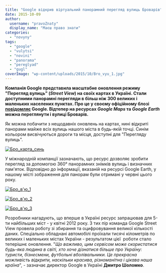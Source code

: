 ```yaml
---
title: "Google відкрив віртуальний панорамний перегляд вулиць Броварів"
date: 2015-10-09
author: 
  username: "pravoZnaty"
  display_name: "Маєш право знати"
categories: 
  - "novyny"
tags: 
  - "google"
  - "vulytsi"
  - "novini"
  - "panorama"
  - "pereglyad"
  - "gugl"
coverImage: "wp-content/uploads/2015/10/Bro_vyu_1.jpg"
---
```


**Компанія Google представила масштабне оновлення режиму "Перегляд вулиць" (_Street View_) на своїх картах в Україні. Стали доступними панорамні перегляди в більш ніж 300 великих і маленьких населених пунктах. Про це у своєму офіційному блозі [повідомляє](http://google-ukraine-blog.blogspot.com/2015/10/street-view.html?m=1) Google. Відтепер на ресурсах _Google Maps_ та _Google Earth_ можна переглянути і вулиці Броварів.**

Як можна побачити з нещодавніх оновлень на картах, нині відкриті панорами майже всіх вулиць нашого міста в будь-якій точці. Синім кольором висвічуються дороги та місця, доступні для "Перегляду вулиць".

[![Бро_карта_синь](https://mpz.brovary.org/wp-content/uploads/2015/10/Bro_karta_syn.jpg)](https://mpz.brovary.org/wp-content/uploads/2015/10/Bro_karta_syn.jpg)

У міжнародній компанції зазначають, що ресурс дозволяє зробити перегляд за допомогою 360° панорамних знімків вулиць і визначних пам'яток. Відповідно до інформації, вказаній на ресурсі Google Earth, у нашому місті зображення для панорам були отримані у червні цього року.

[![Бро_в'ю_1](https://mpz.brovary.org/wp-content/uploads/2015/10/Bro_vyu_1.jpg)](https://mpz.brovary.org/wp-content/uploads/2015/10/Bro_vyu_1.jpg)

[![Бро_в'ю_2](https://mpz.brovary.org/wp-content/uploads/2015/10/Bro_vyu_2.jpg)](https://mpz.brovary.org/wp-content/uploads/2015/10/Bro_vyu_2.jpg)

[![Бро_в'ю_3](https://mpz.brovary.org/wp-content/uploads/2015/10/Bro_vyu_3.jpg)](https://mpz.brovary.org/wp-content/uploads/2015/10/Bro_vyu_3.jpg)

Розробники нагадують, що вперше в Україні ресурс запрацював для 5-ти найбільших міст - у квітні 2012 року. З тих пір команда Google Street View провела роботу зі збирання та оцифровування великої кількості даних. Спеціально обладнані автомобілі проїхали тисячі кілометрів по великих і маленьких містах України - результатом цієї  роботи стало теперішнє оновлення. "_Що важливо, цим сервісом може скористатися будь-яка людина в світі, хто хоче дізнатися більше про Україну: туристи, бізнесмени, футбольні вболівальники. Це прекрасна можливість відкрити, наскільки красива, різноманітна і цікава наша країна_", - зазначає директор Google в Україні **Дмитро Шоломко**.

